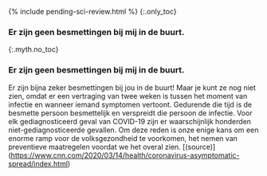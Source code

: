 
{% include pending-sci-review.html %}
{:.only_toc} 
 ### Er zijn geen besmettingen bij mij in de buurt. 

 {:.myth.no_toc} 
 ### Er zijn geen besmettingen bij mij in de buurt. 

Er zijn bijna zeker besmettingen bij jou in de buurt! Maar je kunt ze nog niet zien, omdat er een vertraging van twee weken is tussen het moment van infectie en wanneer iemand symptomen vertoont. Gedurende die tijd is de besmette persoon besmettelijk en verspreidt die persoon de infectie. Voor elk gediagnosticeerd geval van COVID-19 zijn er waarschijnlijk honderden niet-gediagnosticeerde gevallen. Om deze reden is onze enige kans om een enorme ramp voor de volksgezondheid te voorkomen, het nemen van preventieve maatregelen voordat we het overal zien. [(source)] (https://www.cnn.com/2020/03/14/health/coronavirus-asymptomatic-spread/index.html)
